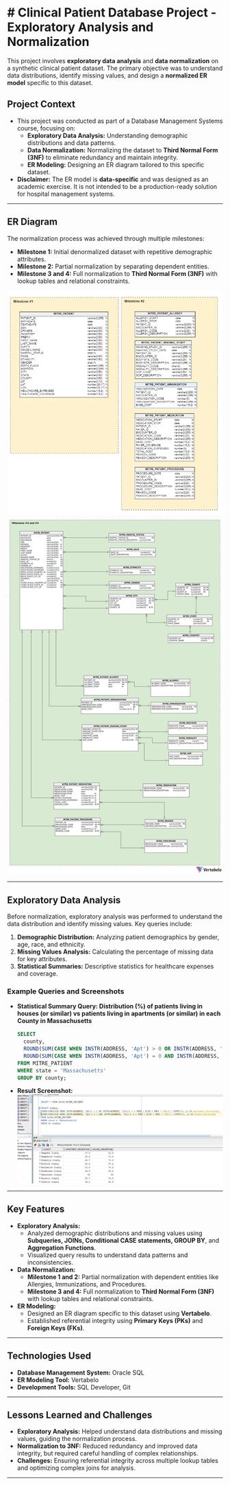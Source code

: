 # # Clinical Patient Database Project - Exploratory Analysis and Normalization

This project involves **exploratory data analysis** and **data normalization** on a synthetic clinical patient dataset. The primary objective was to understand data distributions, identify missing values, and design a **normalized ER model** specific to this dataset.

## Project Context
- This project was conducted as part of a Database Management Systems course, focusing on:
  - **Exploratory Data Analysis:** Understanding demographic distributions and data patterns.
  - **Data Normalization:** Normalizing the dataset to **Third Normal Form (3NF)** to eliminate redundancy and maintain integrity.
  - **ER Modeling:** Designing an ER diagram tailored to this specific dataset.
- **Disclaimer:** The ER model is **data-specific** and was designed as an academic exercise. It is not intended to be a production-ready solution for hospital management systems.

---

## ER Diagram
The normalization process was achieved through multiple milestones:
- **Milestone 1:** Initial denormalized dataset with repetitive demographic attributes.
- **Milestone 2:** Partial normalization by separating dependent entities.
- **Milestone 3 and 4:** Full normalization to **Third Normal Form (3NF)** with lookup tables and relational constraints.

![Intital Model](./initial-er-model/model.png)
![Normalized ER Diagram](./er-model/er-diagram.png)

---

## Exploratory Data Analysis
Before normalization, exploratory analysis was performed to understand the data distribution and identify missing values. Key queries include:
1. **Demographic Distribution:** Analyzing patient demographics by gender, age, race, and ethnicity.
2. **Missing Values Analysis:** Calculating the percentage of missing data for key attributes.
3. **Statistical Summaries:** Descriptive statistics for healthcare expenses and coverage.

### Example Queries and Screenshots

- **Statistical Summary Query: Distribution (%) of patients living in houses (or similar) vs patients living in apartments (or similar) in each County in Massachusetts**
    ```sql
    SELECT 
      county, 
      ROUND(SUM(CASE WHEN INSTR(ADDRESS, 'Apt') > 0 OR INSTR(ADDRESS, 'Unit') > 0 THEN 1 ELSE 0 END) * 100.0 / COUNT(*), 1) AS Apartment_Percentage,
      ROUND(SUM(CASE WHEN INSTR(ADDRESS, 'Apt') = 0 AND INSTR(ADDRESS, 'Unit') = 0 THEN 1 ELSE 0 END) * 100.0 / COUNT(*), 1) AS Houses_Percentage  
    FROM MITRE_PATIENT
    WHERE state = 'Massachusetts'
    GROUP BY county;
    ```
- **Result Screenshot:**
    ![Statistical Summary](./analysis/screenshots/Question-5.png)

---

## Key Features
- **Exploratory Analysis:**
  - Analyzed demographic distributions and missing values using **Subqueries, JOINs, Conditional CASE statements, GROUP BY**, and **Aggregation Functions**.
  - Visualized query results to understand data patterns and inconsistencies.
- **Data Normalization:**
  - **Milestone 1 and 2:** Partial normalization with dependent entities like Allergies, Immunizations, and Procedures.
  - **Milestone 3 and 4:** Full normalization to **Third Normal Form (3NF)** with lookup tables and relational constraints.
- **ER Modeling:**
  - Designed an ER diagram specific to this dataset using **Vertabelo**.
  - Established referential integrity using **Primary Keys (PKs)** and **Foreign Keys (FKs)**.

---

## Technologies Used
- **Database Management System:** Oracle SQL
- **ER Modeling Tool:** Vertabelo
- **Development Tools:** SQL Developer, Git

---


## Lessons Learned and Challenges
- **Exploratory Analysis:** Helped understand data distributions and missing values, guiding the normalization process.
- **Normalization to 3NF:** Reduced redundancy and improved data integrity, but required careful handling of complex relationships.
- **Challenges:** Ensuring referential integrity across multiple lookup tables and optimizing complex joins for analysis.

---

